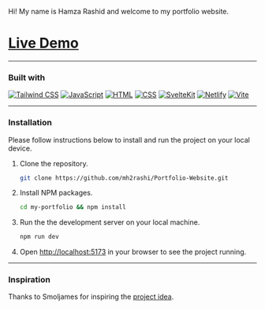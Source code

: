 Hi! My name is Hamza Rashid and welcome to my portfolio website.

# [Live Demo](https://hamzarashid.netlify.app/)

---

### Built with
[![Tailwind CSS](https://img.shields.io/badge/Tailwind_CSS-38B2AC?style=for-the-badge&logo=tailwind-css&logoColor=white)](https://tailwindcss.com/)
[![JavaScript](https://img.shields.io/badge/JavaScript-F7DF1E?style=for-the-badge&logo=javascript&logoColor=black)](https://developer.mozilla.org/en-US/docs/Web/JavaScript)
[![HTML](https://img.shields.io/badge/HTML5-E34F26?style=for-the-badge&logo=html5&logoColor=white)](https://developer.mozilla.org/en-US/docs/Web/HTML)
[![CSS](https://img.shields.io/badge/CSS-1572B6?style=for-the-badge&logo=css3&logoColor=white)](https://developer.mozilla.org/en-US/docs/Web/CSS)
[![SvelteKit](https://img.shields.io/badge/SvelteKit-FF3E00?style=for-the-badge&logo=svelte&logoColor=white)](https://kit.svelte.dev/)
[![Netlify](https://img.shields.io/badge/Netlify-00C7B7?style=for-the-badge&logo=netlify&logoColor=white)](https://www.netlify.com/)
[![Vite](https://img.shields.io/badge/Vite-646CFF?style=for-the-badge&logo=vite&logoColor=white)](https://vitejs.dev/)

---

### Installation

Please follow instructions below to install and run the project on your local device.


1. Clone the repository.
   ```sh
   git clone https://github.com/mh2rashi/Portfolio-Website.git
   ```
2. Install NPM packages.
   ```sh
   cd my-portfolio && npm install
   ```

3. Run the the development server on your local machine.
    ```sh
    npm run dev
    ``` 

4. Open [http://localhost:5173](http://localhost:5173) in your browser to see the project running.

---

### Inspiration

Thanks to Smoljames for inspiring the [project idea](https://www.youtube.com/watch?v=ylCUH6LkW80&t=1s).